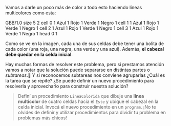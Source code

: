 Vamos a darle un poco más de color a todo esto haciendo líneas multicolores como esta:

<gs-board>
 GBB/1.0
  size 5 2
  cell 0 1 Azul 1 Rojo 1 Verde 1 Negro 1
  cell 1 1 Azul 1 Rojo 1 Verde 1 Negro 1
  cell 2 1 Azul 1 Rojo 1 Verde 1 Negro 1
  cell 3 1 Azul 1 Rojo 1 Verde 1 Negro 1
  head 0 1 
</gs-board>

Como se ve en la imagen, cada una de sus celdas debe tener una bolita de cada color (una roja, una negra, una verde y una azul). Además, **el cabezal debe quedar en la celda inicial**. 

Hay muchas formas de resolver este problema, pero si prestamos atención vamos a notar que la solución puede separarse en distintas partes o _subtareas_.:wrench: Y si reconocemos subtareas nos conviene agruparlas ¿Cuál es la tarea que se repite? ¿Se puede definir un nuevo procedimiento para resolverla y aprovecharlo para construir nuestra solución?

> Definí un procedimiento `LineaColorida` que dibuje una **línea multicolor** de cuatro celdas hacia el `Este` y ubique el cabezal en la celda inicial. Invocá el nuevo procedimiento en un `program`. 
¡No te olvides de definir y utilizar procedimientos para dividir tu problema en problemas más chicos!